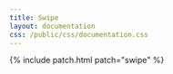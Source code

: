 ```yaml
---
title: Swipe
layout: documentation
css: /public/css/documentation.css
---
```


{% include patch.html patch="swipe" %}

